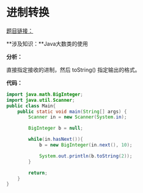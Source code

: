 # 进制转换

[题目链接：](https://www.nowcoder.com/practice/0337e32b1e5543a19fa380e36d9343d7?tpId=60&tqId=29473&tPage=1&ru=/kaoyan/retest/1001&qru=/ta/tsing-kaoyan/question-ranking)

**涉及知识：**Java大数类的使用

**分析：**

直接指定接收的进制，然后 toString() 指定输出的格式。

**代码：**

~~~java
import java.math.BigInteger;
import java.util.Scanner;
public class Main{
    public static void main(String[] args) {
        Scanner in = new Scanner(System.in);

        BigInteger b = null;

        while(in.hasNext()){
            b = new BigInteger(in.next(), 10);

            System.out.println(b.toString(2));
        }

        return;
    }
}
~~~

